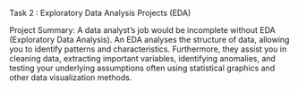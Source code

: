 Task 2 : Exploratory Data Analysis Projects (EDA)

Project Summary: A data analyst’s job would be incomplete without EDA (Exploratory Data Analysis). An EDA analyses the structure of data, allowing you to identify patterns and characteristics. Furthermore, they assist you in cleaning data, extracting important variables, identifying anomalies, and testing your underlying assumptions often using statistical graphics and other data visualization methods.

